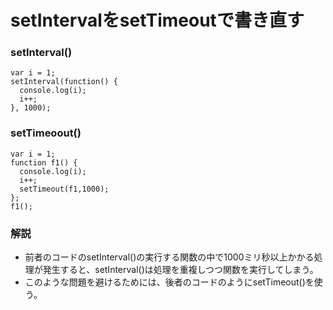﻿# setIntervalをsetTimeoutで書き直す

### setInterval()

```clike
var i = 1;
setInterval(function() {
  console.log(i);
  i++;
}, 1000);
```

### setTimeoout()

```clike
var i = 1;
function f1() {
  console.log(i);
  i++;
  setTimeout(f1,1000);
};
f1();
```

### 解説

- 前者のコードのsetInterval()の実行する関数の中で1000ミリ秒以上かかる処理が発生すると、setInterval()は処理を重複しつつ関数を実行してしまう。
- このような問題を避けるためには、後者のコードのようにsetTimeout()を使う。
